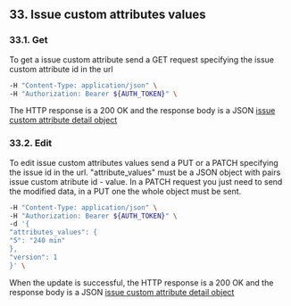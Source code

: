 ## 33. Issue custom attributes values

### 33.1. Get

To get a issue custom attribute send a GET request specifying the issue custom attribute id in the url

```bash
-H "Content-Type: application/json" \
-H "Authorization: Bearer ${AUTH_TOKEN}" \
```

The HTTP response is a 200 OK and the response body is a JSON [issue custom attribute detail object](https://docs.taiga.io/api.html#object-issue-custom-attribute-detail)

### 33.2. Edit

To edit issue custom attributes values send a PUT or a PATCH specifying the issue id in the url.
"attribute_values" must be a JSON object with pairs issue custom atribute id - value.
In a PATCH request you just need to send the modified data, in a PUT one the whole object must be sent.

```bash
-H "Content-Type: application/json" \
-H "Authorization: Bearer ${AUTH_TOKEN}" \
-d '{
"attributes_values": {
"5": "240 min"
},
"version": 1
}' \
```

When the update is successful, the HTTP response is a 200 OK and the response body is a JSON [issue custom attribute detail object](https://docs.taiga.io/api.html#object-issue-custom-attributes-values-detail)
